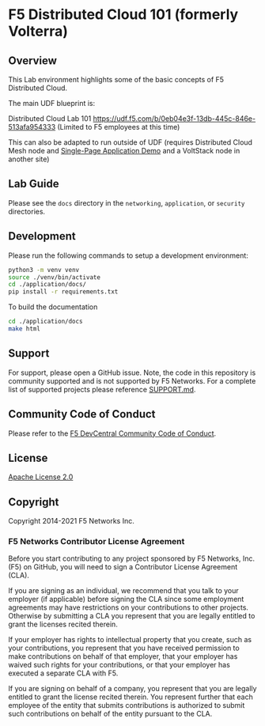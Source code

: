 # F5 Distributed Cloud 101 (formerly Volterra)

## Overview

This Lab environment highlights some of the basic concepts of F5 Distributed Cloud.

The main UDF blueprint is:

Distributed Cloud Lab 101
https://udf.f5.com/b/0eb04e3f-13db-445c-846e-513afa954333 (Limited to F5 employees at this time)

This can also be adapted to run outside of UDF (requires Distributed Cloud Mesh node and [Single-Page Application Demo](https://github.com/f5devcentral/spa-demo-app) and a VoltStack node in another site)

## Lab Guide

Please see the `docs` directory in the `networking`, `application`, or `security` directories.

## Development
Please run the following commands to setup a development environment:
```bash
python3 -m venv venv
source ./venv/bin/activate
cd ./application/docs/
pip install -r requirements.txt
```

To build the documentation
```bash
cd ./application/docs
make html
```

## Support
For support, please open a GitHub issue.  Note, the code in this repository is community supported and is not supported by F5 Networks.  For a complete list of supported projects please reference [SUPPORT.md](SUPPORT.md).

## Community Code of Conduct
Please refer to the [F5 DevCentral Community Code of Conduct](code_of_conduct.md).


## License
[Apache License 2.0](LICENSE)

## Copyright
Copyright 2014-2021 F5 Networks Inc.


### F5 Networks Contributor License Agreement

Before you start contributing to any project sponsored by F5 Networks, Inc. (F5) on GitHub, you will need to sign a Contributor License Agreement (CLA).

If you are signing as an individual, we recommend that you talk to your employer (if applicable) before signing the CLA since some employment agreements may have restrictions on your contributions to other projects.
Otherwise by submitting a CLA you represent that you are legally entitled to grant the licenses recited therein.

If your employer has rights to intellectual property that you create, such as your contributions, you represent that you have received permission to make contributions on behalf of that employer, that your employer has waived such rights for your contributions, or that your employer has executed a separate CLA with F5.

If you are signing on behalf of a company, you represent that you are legally entitled to grant the license recited therein.
You represent further that each employee of the entity that submits contributions is authorized to submit such contributions on behalf of the entity pursuant to the CLA.
 
